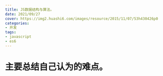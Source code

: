 ```yaml
---
title: JS数据结构与算法。
date: 2021/09/27
cover: https://img2.huashi6.com/images/resource/2015/11/07/53h430426p0.jpg
categories:
- 开发
tags:
- javascript
- es6
---
```

 
# 主要总结自己认为的难点。
